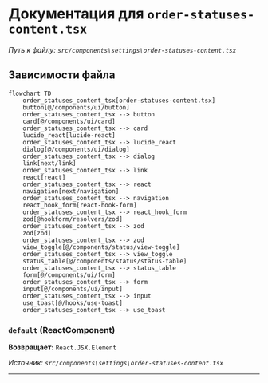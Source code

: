 # Документация для `order-statuses-content.tsx`

*Путь к файлу: `src/components\settings\order-statuses-content.tsx`*

## Зависимости файла

```mermaid
flowchart TD
    order_statuses_content_tsx[order-statuses-content.tsx]
    button[@/components/ui/button]
    order_statuses_content_tsx --> button
    card[@/components/ui/card]
    order_statuses_content_tsx --> card
    lucide_react[lucide-react]
    order_statuses_content_tsx --> lucide_react
    dialog[@/components/ui/dialog]
    order_statuses_content_tsx --> dialog
    link[next/link]
    order_statuses_content_tsx --> link
    react[react]
    order_statuses_content_tsx --> react
    navigation[next/navigation]
    order_statuses_content_tsx --> navigation
    react_hook_form[react-hook-form]
    order_statuses_content_tsx --> react_hook_form
    zod[@hookform/resolvers/zod]
    order_statuses_content_tsx --> zod
    zod[zod]
    order_statuses_content_tsx --> zod
    view_toggle[@/components/status/view-toggle]
    order_statuses_content_tsx --> view_toggle
    status_table[@/components/status/status-table]
    order_statuses_content_tsx --> status_table
    form[@/components/ui/form]
    order_statuses_content_tsx --> form
    input[@/components/ui/input]
    order_statuses_content_tsx --> input
    use_toast[@/hooks/use-toast]
    order_statuses_content_tsx --> use_toast
```

### `default` (ReactComponent)

**Возвращает:** `React.JSX.Element`

*Источник: `src/components\settings\order-statuses-content.tsx`*

---
